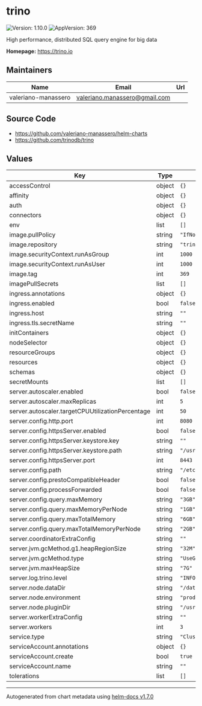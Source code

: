 # trino

![Version: 1.10.0](https://img.shields.io/badge/Version-1.10.0-informational?style=flat-square) ![AppVersion: 369](https://img.shields.io/badge/AppVersion-369-informational?style=flat-square)

High performance, distributed SQL query engine for big data

**Homepage:** <https://trino.io>

## Maintainers

| Name | Email | Url |
| ---- | ------ | --- |
| valeriano-manassero | valeriano.manassero@gmail.com |  |

## Source Code

* <https://github.com/valeriano-manassero/helm-charts>
* <https://github.com/trinodb/trino>

## Values

| Key | Type | Default | Description |
|-----|------|---------|-------------|
| accessControl | object | `{}` |  |
| affinity | object | `{}` |  |
| auth | object | `{}` |  |
| connectors | object | `{}` |  |
| env | list | `[]` |  |
| image.pullPolicy | string | `"IfNotPresent"` |  |
| image.repository | string | `"trinodb/trino"` |  |
| image.securityContext.runAsGroup | int | `1000` |  |
| image.securityContext.runAsUser | int | `1000` |  |
| image.tag | int | `369` |  |
| imagePullSecrets | list | `[]` |  |
| ingress.annotations | object | `{}` |  |
| ingress.enabled | bool | `false` |  |
| ingress.host | string | `""` |  |
| ingress.tls.secretName | string | `""` |  |
| initContainers | object | `{}` |  |
| nodeSelector | object | `{}` |  |
| resourceGroups | object | `{}` |  |
| resources | object | `{}` |  |
| schemas | object | `{}` |  |
| secretMounts | list | `[]` |  |
| server.autoscaler.enabled | bool | `false` |  |
| server.autoscaler.maxReplicas | int | `5` |  |
| server.autoscaler.targetCPUUtilizationPercentage | int | `50` |  |
| server.config.http.port | int | `8080` |  |
| server.config.httpsServer.enabled | bool | `false` |  |
| server.config.httpsServer.keystore.key | string | `""` |  |
| server.config.httpsServer.keystore.path | string | `"/usr/local/certs/clustercoord.pem"` |  |
| server.config.httpsServer.port | int | `8443` |  |
| server.config.path | string | `"/etc/trino"` |  |
| server.config.prestoCompatibleHeader | bool | `false` |  |
| server.config.processForwarded | bool | `false` |  |
| server.config.query.maxMemory | string | `"3GB"` |  |
| server.config.query.maxMemoryPerNode | string | `"1GB"` |  |
| server.config.query.maxTotalMemory | string | `"6GB"` |  |
| server.config.query.maxTotalMemoryPerNode | string | `"2GB"` |  |
| server.coordinatorExtraConfig | string | `""` |  |
| server.jvm.gcMethod.g1.heapRegionSize | string | `"32M"` |  |
| server.jvm.gcMethod.type | string | `"UseG1GC"` |  |
| server.jvm.maxHeapSize | string | `"7G"` |  |
| server.log.trino.level | string | `"INFO"` |  |
| server.node.dataDir | string | `"/data/trino"` |  |
| server.node.environment | string | `"production"` |  |
| server.node.pluginDir | string | `"/usr/lib/trino/plugin"` |  |
| server.workerExtraConfig | string | `""` |  |
| server.workers | int | `3` |  |
| service.type | string | `"ClusterIP"` |  |
| serviceAccount.annotations | object | `{}` |  |
| serviceAccount.create | bool | `true` |  |
| serviceAccount.name | string | `""` |  |
| tolerations | list | `[]` |  |

----------------------------------------------
Autogenerated from chart metadata using [helm-docs v1.7.0](https://github.com/norwoodj/helm-docs/releases/v1.7.0)
